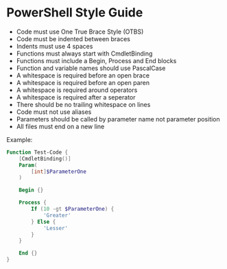 # PowerShell Style Guide

- Code must use One True Brace Style (OTBS)
- Code must be indented between braces
- Indents must use 4 spaces
- Functions must always start with CmdletBinding
- Functions must include a Begin, Process and End blocks
- Function and variable names should use PascalCase
- A whitespace is required before an open brace
- A whitespace is required before an open paren
- A whitespace is required around operators
- A whitespace is required after a seperator
- There should be no trailing whitespace on lines
- Code must not use aliases
- Parameters should be called by parameter name not parameter position
- All files must end on a new line

Example:

```powershell
Function Test-Code {
    [CmdletBinding()]
    Param(
        [int]$ParameterOne
    )

    Begin {}

    Process {
        If (10 -gt $ParameterOne) {
            'Greater'
        } Else {
            'Lesser'
        }
    }

    End {}
}

```
